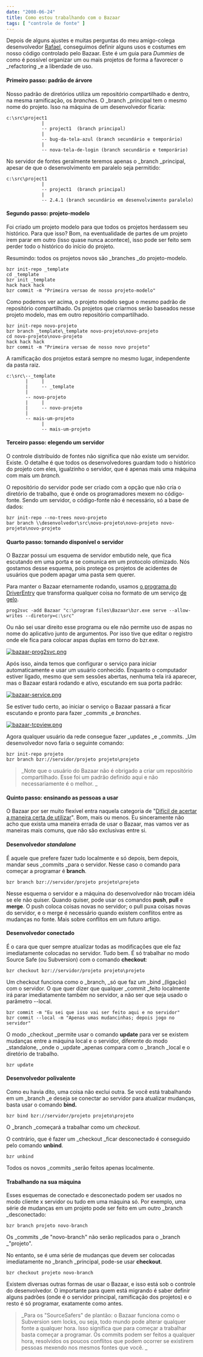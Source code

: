 ```yaml
---
date: "2008-06-24"
title: Como estou trabalhando com o Bazaar
tags: [ "controle de fonte" ]
---
```


Depois de alguns ajustes e muitas perguntas do meu amigo-colega desenvolvedor [Rafael](http://www.sk5.com.br/), conseguimos definir alguns usos e costumes em nosso código controlado pelo Bazaar. Este é um guia para _Dummies_ de como é possível organizar um ou mais projetos de forma a favorecer o _refactoring _e a liberdade de uso.




#### Primeiro passo: padrão de árvore


Nosso padrão de diretórios utiliza um repositório compartilhado e dentro, na mesma ramificação, os _branches._ O _branch _principal tem o mesmo nome do projeto. Isso na máquina de um desenvolvedor ficaria:

    
    c:\src\project1
                 |
                 -- project1  (branch principal)
                 |
                 -- bug-da-tela-azul (branch secundário e temporário)
                 |
                 -- nova-tela-de-login (branch secundário e temporário)


No servidor de fontes geralmente teremos apenas o _branch _principal, apesar de que o desenvolvimento em paralelo seja permitido:

    
    c:\src\project1
                 |
                 -- project1  (branch principal)
                 |
                 -- 2.4.1 (branch secundário em desenvolvimento paralelo)




#### Segundo passo: projeto-modelo


Foi criado um projeto modelo para que todos os projetos herdassem seu histórico. Para que isso? Bom, na eventualidade de partes de um projeto irem parar em outro (isso quase nunca acontece), isso pode ser feito sem perder todo o histórico do início do projeto.

Resumindo: todos os projetos novos são _branches _do projeto-modelo.

    
    bzr init-repo _template
    cd _template
    bzr init _template
    hack hack hack
    bzr commit -m "Primeira versao de nosso projeto-modelo"


Como podemos ver acima, o projeto modelo segue o mesmo padrão de repositório compartilhado. Os projetos que criarmos serão baseados nesse projeto modelo, mas em outro repositório compartilhado.

    
    bzr init-repo novo-projeto
    bzr branch _template\_template novo-projeto\novo-projeto
    cd novo-projeto\novo-projeto
    hack hack hack
    bzr commit -m "Primeira versao de nosso novo projeto"


A ramificação dos projetos estará sempre no mesmo lugar, independente da pasta raiz.

    
    c:\src\--_template
           |     |
           |     -- _template
           |
           -- novo-projeto
           |     |
           |     -- novo-projeto
           |
           -- mais-um-projeto
                 |
                 -- mais-um-projeto




#### Terceiro passo: elegendo um servidor


O controle distribuído de fontes não significa que não existe um servidor. Existe. O detalhe é que todos os desenvolvedores guardam todo o histórico do projeto com eles, igualzinho o servidor, que é apenas mais uma máquina com mais um _branch._

O repositório do servidor pode ser criado com a opção que não cria o diretório de trabalho, que é onde os programadores mexem no código-fonte. Sendo um servidor, o código-fonte não é necessário, só a base de dados:

    
    bzr init-repo --no-trees novo-projeto
    bar branch \\desenvolvedor\src\novo-projeto\novo-projeto novo-projeto\novo-projeto




#### Quarto passo: tornando disponível o servidor


O Bazzar possui um esquema de servidor embutido nele, que fica escutando em uma porta e se comunica em um protocolo otimizado. Nós gostamos desse esquema, pois protege os projetos de acidentes de usuários que podem apagar uma pasta sem querer.

Para manter o Bazaar eternamente rodando, usamos [o programa do DriverEntry](http://www.driverentry.com.br/blog/2007/02/prog2svc-servio-sem-trabalho.html) que transforma qualquer coisa no formato de um serviço [de gelo](http://en.wikipedia.org/wiki/Wonder_Twins).

    
    prog2svc -add Bazaar "c:\program files\Bazaar\bzr.exe serve --allow-writes --diretory=c:\src"


Ou não sei usar direito esse programa ou ele não permite uso de aspas no nome do aplicativo junto de argumentos. Por isso tive que editar o registro onde ele fica para colocar aspas duplas em torno do bzr.exe.

[![bazaar-prog2svc.png](http://i.imgur.com/Md7EXVK.png)](/images/bazaar-prog2svc.png)

Após isso, ainda temos que configurar o serviço para iniciar automaticamente e usar um usuário conhecido. Enquanto o computador estiver ligado, mesmo que sem sessões abertas, nenhuma tela irá aparecer, mas o Bazaar estará rodando e ativo, escutando em sua porta padrão:

[![bazaar-service.png](http://i.imgur.com/ydtBG4o.png)](/images/bazaar-service.png)

Se estiver tudo certo, ao iniciar o serviço o Bazaar passará a ficar escutando e pronto para fazer _commits _e _branches_.

[![bazaar-tcpview.png](http://i.imgur.com/FkKIdGa.png)](/images/bazaar-tcpview.png)

Agora qualquer usuário da rede consegue fazer _updates _e _commits. _Um desenvolvedor novo faria o seguinte comando:

    
    bzr init-repo projeto
    bzr branch bzr://servidor/projeto projeto\projeto




<blockquote>_Note que o usuário do Bazaar não é obrigado a criar um repositório compartilhado. Esse foi um padrão definido aqui e não necessariamente é o melhor. _</blockquote>




#### Quinto passo: ensinando as pessoas a usar


O Bazaar por ser muito flexível entra naquela categoria de "[Difícil de acertar a maneira certa de utilizar](http://www.driverentry.com.br/blog/2008/06/utilizando-o-registry-parte-2.html)". Bom, mais ou menos. Eu sinceramente não acho que exista uma maneira errada de usar o Bazaar, mas vamos ver as maneiras mais comuns, que não são exclusivas entre si.


#### Desenvolvedor _standalone_


É aquele que prefere fazer tudo localmente e só depois, bem depois, mandar seus _commits _para o servidor. Nesse caso o comando para começar a programar é **branch**.

    
    bzr branch bzr://servidor/projeto projeto\projeto


Nesse esquema o servidor e a máquina do desenvolvedor não trocam idéia se ele não quiser. Quando quiser, pode usar os comandos **push**, **pull** e **merge**. O push coloca coisas novas no servidor; o pull puxa coisas novas do servidor, e o merge é necessário quando existem conflitos entre as mudanças no fonte. Mais sobre conflitos em um futuro artigo.


#### Desenvolvedor conectado


É o cara que quer sempre atualizar todas as modificações que ele faz imediatamente colocadas no servidor. Tudo bem. É só trabalhar no modo Source Safe (ou Subversion) com o comando **checkout**:

    
    bzr checkout bzr://servidor/projeto projeto\projeto


Um checkout funciona como o _branch, _só que faz um _bind _(ligação) com o servidor. O que quer dizer que qualquer _commit _feito localmente irá parar imediatamente também no servidor, a não ser que seja usado o parâmetro --local.

    
    bzr commit -m "Eu sei que isso vai ser feito aqui e no servidor"
    bzr commit --local -m "Apenas umas mudancinhas; depois jogo no servidor"


O modo _checkout _permite usar o comando **update** para ver se existem mudanças entre a máquina local e o servidor, diferente do modo _standalone, _onde o _update _apenas compara com o _branch _local e o diretório de trabalho.

    
    bzr update




#### Desenvolvedor polivalente


Como eu havia dito, uma coisa não exclui outra. Se você está trabalhando em um _branch _e deseja se conectar ao servidor para atualizar mudanças, basta usar o comando **bind.**

    
    bzr bind bzr://servidor/projeto projeto\projeto


O _branch _começará a trabalhar como um _checkout_.

O contrário, que é fazer um _checkout _ficar desconectado é conseguido pelo comando **unbind**.

    
    bzr unbind


Todos os novos _commits _serão feitos apenas localmente.


#### Trabalhando na sua máquina


Esses esquemas de conectado e desconectado podem ser usados no modo cliente x servidor ou tudo em uma máquina só. Por exemplo, uma série de mudanças em um projeto pode ser feito em um outro _branch _desconectado:

    
    bzr branch projeto novo-branch


Os _commits _de "novo-branch" não serão replicados para o _branch _"projeto".

No entanto, se é uma série de mudanças que devem ser colocadas imediatamente no _branch _principal, pode-se usar **checkout**.

    
    bzr checkout projeto novo-branch


Existem diversas outras formas de usar o Bazaar, e isso está sob o controle do desenvolvedor. O importante para quem está migrando é saber definir alguns padrões (onde é o servidor principal, ramificação dos projetos) e o resto é só programar, exatamente como antes.


<blockquote>_Para os "SourceSafers" de plantão: o Bazaar funciona como o Subversion sem locks, ou seja, todo mundo pode alterar qualquer fonte a qualquer hora. Isso significa que para começar a trabalhar basta começar a programar. Os commits podem ser feitos a qualquer hora, resolvidos os poucos conflitos que podem ocorrer se existirem pessoas mexendo nos mesmos fontes que você. _</blockquote>
